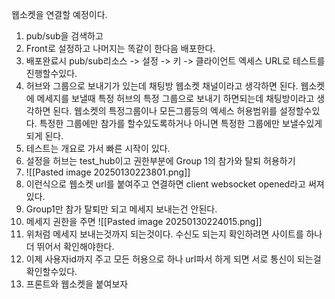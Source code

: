 웹소켓을 연결할 예정이다.
1. pub/sub을 검색하고
2. Front로 설정하고 나머지는 똑같이 한다음 배포한다.
3. 배포완료시 pub/sub리소스 -> 설정 -> 키 -> 클라이언트 엑세스 URL로 테스트를 진행할수있다.
4. 허브와 그룹으로 보내기가 있는데 채팅방 웹소켓 채널이라고 생각하면 된다. 웹소켓에 메세지를 보낼때 특정 허브의 특정 그룹으로 보내기 하면되는데 채팅방이라고 생각하면 된다. 웹소켓의 특정그룹이나 모든그룹등의 엑세스 허용범위를 설정할수있다. 특정한 그룹에만 참가를 할수있도록하거나 아니면 특정한 그룹에만 보낼수있게 되게 된다.
5. 테스트는 개요로 가서 빠른 시작이 있다.
6. 설정을 허브는 test_hub이고 권한부분에 Group 1의 참가와 탈퇴 허용하기
7. ![[Pasted image 20250130223801.png]]
8. 이런식으로 웹소켓 url를 붙여주고 연결하면 client websocket opened라고 써져있다. 
9. Group1만 참가 탈퇴만 되고 메세지 보내는건 안된다.
10. 메세지 권한을 주면 ![[Pasted image 20250130224015.png]]
11. 위처럼 메세지 보내는것까지 되는것이다. 수신도 되는지 확인하려면 사이트를 하나 더 뛰어서 확인해야한다.
12. 이제 사용자id까지 주고 모든 허용으로 하나 url파서 하게 되면 서로 통신이 되는걸 확인할수있다.
13. 프론트와 웹소켓을 붙여보자